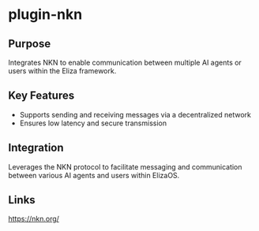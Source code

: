 # plugin-nkn

## Purpose
Integrates NKN to enable communication between multiple AI agents or users within the Eliza framework.

## Key Features
- Supports sending and receiving messages via a decentralized network
- Ensures low latency and secure transmission

## Integration
Leverages the NKN protocol to facilitate messaging and communication between various AI agents and users within ElizaOS.

## Links
https://nkn.org/
